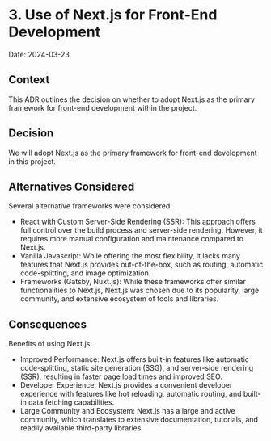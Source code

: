 # 3. Use of Next.js for Front-End Development

Date: 2024-03-23

## Context

This ADR outlines the decision on whether to adopt Next.js as the primary framework for front-end development within the project. 

## Decision

We will adopt Next.js as the primary framework for front-end development in this project.

## Alternatives Considered

Several alternative frameworks were considered:

- React with Custom Server-Side Rendering (SSR): This approach offers full control over the build process and server-side rendering. However, it requires more manual configuration and maintenance compared to Next.js.
- Vanilla Javascript: While offering the most flexibility, it lacks many features that Next.js provides out-of-the-box, such as routing, automatic code-splitting, and image optimization. 
- Frameworks (Gatsby, Nuxt.js): While these frameworks offer similar functionalities to Next.js, Next.js was chosen due to its popularity, large community, and extensive ecosystem of tools and libraries.

## Consequences

Benefits of using Next.js:

- Improved Performance: Next.js offers built-in features like automatic code-splitting, static site generation (SSG), and server-side rendering (SSR), resulting in faster page load times and improved SEO.
- Developer Experience: Next.js provides a convenient developer experience with features like hot reloading, automatic routing, and built-in data fetching capabilities.
- Large Community and Ecosystem:  Next.js has a large and active community, which translates to extensive documentation, tutorials, and readily available third-party libraries.

